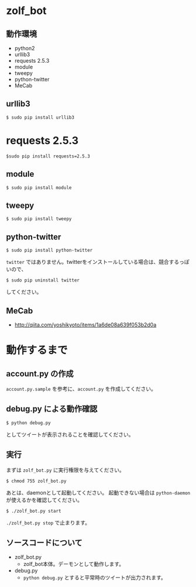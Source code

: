 # zolf_bot

## 動作環境

* python2
* urllib3
* requests 2.5.3
* module
* tweepy
* python-twitter
* MeCab

## urllib3

```
$ sudo pip install urllib3
```

# requests 2.5.3

```
$sudo pip install requests=2.5.3
```

## module

```
$ sudo pip install module
```

## tweepy

```
$ sudo pip install tweepy
```

## python-twitter

```
$ sudo pip install python-twitter
```

`twitter` ではありません。twitterをインストールしている場合は、競合するっぽいので、

```
$ sudo pip uninstall twitter
```

してください。

## MeCab

* http://qiita.com/yoshikyoto/items/1a6de08a639f053b2d0a


# 動作するまで

## account.py の作成

`account.py.sample` を参考に、`account.py` を作成してください。


## debug.py による動作確認

```
$ python debug.py
```

としてツイートが表示されることを確認してください。


## 実行

まずは `zolf_bot.py` に実行権限を与えてください。

```
$ chmod 755 zolf_bot.py
```

あとは、daemonとして起動してください。
起動できない場合は `python-daemon` が使えるかを確認してください。

```
$ ./zolf_bot.py start
```

`./zolf_bot.py stop` で止まります。

## ソースコードについて

* zolf_bot.py
  * zolf_bot本体。デーモンとして動作します。
* debug.py
  * `python debug.py` とすると平常時のツイートが出力されます。

